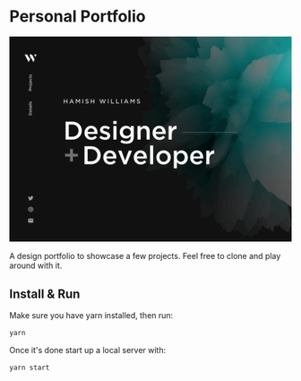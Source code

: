 # Personal Portfolio

![Site preview](/public/social-image.png)

A design portfolio to showcase a few projects. Feel free to clone and play around with it.

## Install & Run

Make sure you have yarn installed, then run:

```bash
yarn
```

Once it's done start up a local server with:

```bash
yarn start
```
